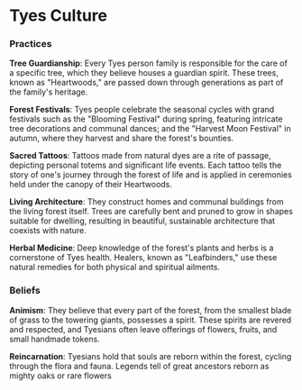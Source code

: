 
# Tyes Culture
### Practices
**Tree Guardianship**: Every Tyes person family is responsible for the care of a specific tree, which they believe houses a guardian spirit. These trees, known as "Heartwoods," are passed down through generations as part of the family's heritage.

**Forest Festivals**: Tyes people celebrate the seasonal cycles with grand festivals such as the "Blooming Festival" during spring, featuring intricate tree decorations and communal dances; and the "Harvest Moon Festival" in autumn, where they harvest and share the forest's bounties.

**Sacred Tattoos**: Tattoos made from natural dyes are a rite of passage, depicting personal totems and significant life events. Each tattoo tells the story of one's journey through the forest of life and is applied in ceremonies held under the canopy of their Heartwoods.

**Living Architecture**: They construct homes and communal buildings from the living forest itself. Trees are carefully bent and pruned to grow in shapes suitable for dwelling, resulting in beautiful, sustainable architecture that coexists with nature.

**Herbal Medicine**: Deep knowledge of the forest's plants and herbs is a cornerstone of Tyes health. Healers, known as "Leafbinders," use these natural remedies for both physical and spiritual ailments.

### Beliefs
**Animism**: They believe that every part of the forest, from the smallest blade of grass to the towering giants, possesses a spirit. These spirits are revered and respected, and Tyesians often leave offerings of flowers, fruits, and small handmade tokens.

**Reincarnation**: Tyesians hold that souls are reborn within the forest, cycling through the flora and fauna. Legends tell of great ancestors reborn as mighty oaks or rare flowers